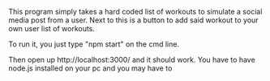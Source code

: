 This program simply takes a hard coded list of workouts to simulate a social media post from a user. Next to this is a button to add said workout to your own user list of workouts.


To run it, you just type "npm start" on the cmd line.

Then open up http://localhost:3000/ and it should work. You have to have node.js installed on your pc and you may have to 